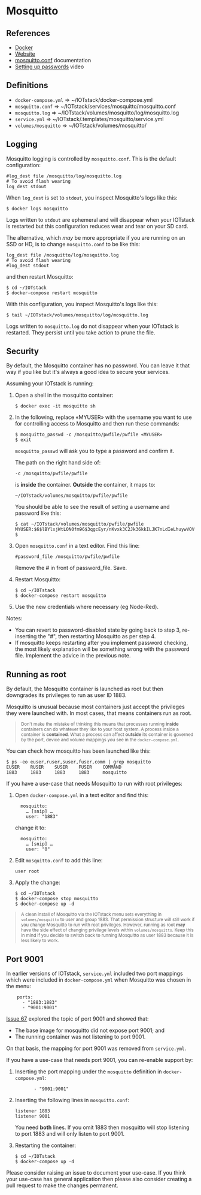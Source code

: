 # Mosquitto

## References
- [Docker](https://hub.docker.com/_/eclipse-mosquitto)
- [Website](https://mosquitto.org/)
- [mosquitto.conf](https://mosquitto.org/man/mosquitto-conf-5.html) documentation
- [Setting up passwords](https://www.youtube.com/watch?v=1msiFQT_flo) video

## Definitions

- `docker-compose.yml` ⇒ ~/IOTstack/docker-compose.yml
- `mosquitto.conf` ⇒ ~/IOTstack/services/mosquitto/mosquitto.conf
- `mosquitto.log` ⇒ ~/IOTstack/volumes/mosquitto/log/mosquitto.log
- `service.yml` ⇒ ~/IOTstack/.templates/mosquitto/service.yml
- `volumes/mosquitto` ⇒ ~/IOTstack/volumes/mosquitto/

## Logging

Mosquitto logging is controlled by `mosquitto.conf`. This is the default configuration:

```
#log_dest file /mosquitto/log/mosquitto.log
# To avoid flash wearing
log_dest stdout
```

When `log_dest` is set to 	`stdout`, you inspect Mosquitto's logs like this:

```
$ docker logs mosquitto
```

Logs written to `stdout` are ephemeral and will disappear when your IOTstack is restarted but this configuration reduces wear and tear on your SD card.

The alternative, which *may* be more appropriate if you are running on an SSD or HD, is to change `mosquitto.conf` to be like this:

```
log_dest file /mosquitto/log/mosquitto.log
# To avoid flash wearing
#log_dest stdout
```

and then restart Mosquitto:

```
$ cd ~/IOTstack
$ docker-compose restart mosquitto
```

With this configuration, you inspect Mosquitto's logs like this:

```
$ tail ~/IOTstack/volumes/mosquitto/log/mosquitto.log
```

Logs written to `mosquitto.log` do not disappear when your IOTstack is restarted. They persist until you take action to prune the file.

## Security

By default, the Mosquitto container has no password. You can leave it that way if you like but it's always a good idea to secure your services.

Assuming your IOTstack is running:

1. Open a shell in the mosquitto container:

	```
	$ docker exec -it mosquitto sh
	```

2. In the following, replace «MYUSER» with the username you want to use for controlling access to Mosquitto and then run these commands:

	```
	$ mosquitto_passwd -c /mosquitto/pwfile/pwfile «MYUSER»
	$ exit
	```

	`mosquitto_passwd` will ask you to type a password and confirm it.
	
	The path on the right hand side of:
	
	```
	-c /mosquitto/pwfile/pwfile
	```
	
	is **inside** the container. **Outside** the container, it maps to:
	
	```
	~/IOTstack/volumes/mosquitto/pwfile/pwfile
	```
	
	You should be able to see the result of setting a username and password like this:
	
	```
	$ cat ~/IOTstack/volumes/mosquitto/pwfile/pwfile
	MYUSER:$6$lBYlxjWtLON0fm96$3qgcEyr/nKvxk3C2Jk36kkILJK7nLdIeLhuywVOVkVbJUjBeqUmCLOA/T6qAq2+hyyJdZ52ALTi+onMEEaM0qQ==
	$
	```

3. Open `mosquitto.conf` in a text editor. Find this line:

	```
	#password_file /mosquitto/pwfile/pwfile
	```

	Remove the # in front of password_file. Save.
	
4. Restart Mosquitto:

	```
	$ cd ~/IOTstack
	$ docker-compose restart mosquitto
	```

5. Use the new credentials where necessary (eg Node-Red).

Notes:

* You can revert to password-disabled state by going back to step 3, re-inserting the "#", then restarting Mosquitto as per step 4.
* If mosquitto keeps restarting after you implement password checking, the most likely explanation will be something wrong with the password file. Implement the advice in the previous note.
 
## Running as root

By default, the Mosquitto container is launched as root but then downgrades its privileges to run as user ID 1883.

Mosquitto is unusual because most containers just accept the privileges they were launched with. In most cases, that means containers run as root.

> <small>Don't make the mistake of thinking this means that processes running **inside** containers can do whatever they like to your host system. A process inside a container is **contained**. What a process can affect **outside** its container is governed by the port, device and volume mappings you see in the `docker-compose.yml`.</small>

You can check how mosquitto has been launched like this:

```
$ ps -eo euser,ruser,suser,fuser,comm | grep mosquitto
EUSER    RUSER    SUSER    FUSER    COMMAND
1883     1883     1883     1883     mosquitto
```

If you have a use-case that needs Mosquitto to run with root privileges:

1. Open `docker-compose.yml` in a text editor and find this:

	```
	  mosquitto:
	    … [snip] …
	    user: "1883"
	```
	
	change it to:

	```
	  mosquitto:
	    … [snip] …
	    user: "0"
	```

2. Edit `mosquitto.conf` to add this line:

	```
	user root
	```

3. Apply the change:

	```
	$ cd ~/IOTstack
	$ docker-compose stop mosquitto
	$ docker-compose up -d
	```
	
> <small>A clean install of Mosquitto via the IOTstack menu sets everything in `volumes/mosquitto` to user and group 1883. That permission structure will still work if you change Mosquitto to run with root privileges. However, running as root **may** have the side effect of changing privilege levels within `volumes/mosquitto`. Keep this in mind if you decide to switch back to running Mosquitto as user 1883 because it is less likely to work.</small>

## Port 9001

In earlier versions of IOTstack, `service.yml` included two port mappings which were included in `docker-compose.yml` when Mosquitto was chosen in the menu:

```
    ports:
      - "1883:1883"
      - "9001:9001"
```

[Issue 67](https://github.com/SensorsIot/IOTstack/issues/67) explored the topic of port 9001 and showed that:

* The base image for mosquitto did not expose port 9001; and
* The running container was not listening to port 9001.

On that basis, the mapping for port 9001 was removed from `service.yml`.

If you have a use-case that needs port 9001, you can re-enable support by:

1. Inserting the port mapping under the `mosquitto` definition in `docker-compose.yml`:

	```
	       - "9001:9001"
	```

2. Inserting the following lines in `mosquitto.conf`:

	```
	listener 1883
	listener 9001
	```
	
	You need **both** lines. If you omit 1883 then mosquitto will stop listening to port 1883 and will only listen to port 9001.

3. Restarting the container:

	```
	$ cd ~/IOTstack
	$ docker-compose up -d
	```

Please consider raising an issue to document your use-case. If you think your use-case has general application then please also consider creating a pull request to make the changes permanent.

